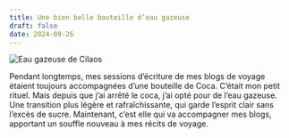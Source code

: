 ```yaml
---
title: Une bien belle bouteille d’eau gazeuse
draft: false
date: 2024-09-26
---
```

![Eau gazeuse de Cilaos](/img/img_2998.jpeg "Eu gazeuse de Cilaos")

Pendant longtemps, mes sessions d’écriture de mes blogs de voyage étaient toujours accompagnées d’une bouteille de Coca. C’était mon petit rituel. Mais depuis que j’ai arrêté le coca, j’ai opté pour de l’eau gazeuse. Une transition plus légère et rafraîchissante, qui garde l’esprit clair sans l’excès de sucre. Maintenant, c’est elle qui va accompagner mes blogs, apportant un souffle nouveau à mes récits de voyage.
